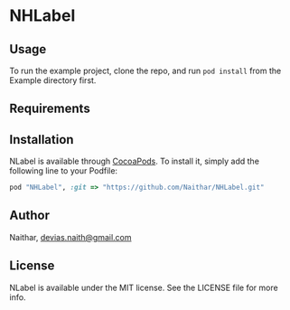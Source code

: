 # NHLabel

## Usage

To run the example project, clone the repo, and run `pod install` from the Example directory first.

## Requirements

## Installation

NLabel is available through [CocoaPods](http://cocoapods.org). To install
it, simply add the following line to your Podfile:

```ruby
pod "NHLabel", :git => "https://github.com/Naithar/NHLabel.git"
```

## Author

Naithar, devias.naith@gmail.com

## License

NLabel is available under the MIT license. See the LICENSE file for more info.
